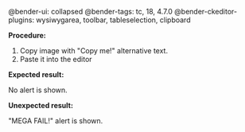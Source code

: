 @bender-ui: collapsed
@bender-tags: tc, 18, 4.7.0
@bender-ckeditor-plugins: wysiwygarea, toolbar, tableselection, clipboard

**Procedure:**

1. Copy image with "Copy me!" alternative text.
2. Paste it into the editor

**Expected result:**

No alert is shown.

**Unexpected result:**

"MEGA FAIL!" alert is shown.

